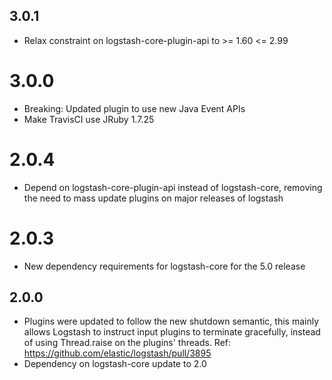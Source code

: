 ## 3.0.1
  - Relax constraint on logstash-core-plugin-api to >= 1.60 <= 2.99

# 3.0.0
  - Breaking: Updated plugin to use new Java Event APIs
  - Make TravisCI use JRuby 1.7.25
# 2.0.4
  - Depend on logstash-core-plugin-api instead of logstash-core, removing the need to mass update plugins on major releases of logstash
# 2.0.3
  - New dependency requirements for logstash-core for the 5.0 release
## 2.0.0
 - Plugins were updated to follow the new shutdown semantic, this mainly allows Logstash to instruct input plugins to terminate gracefully,
   instead of using Thread.raise on the plugins' threads. Ref: https://github.com/elastic/logstash/pull/3895
 - Dependency on logstash-core update to 2.0
